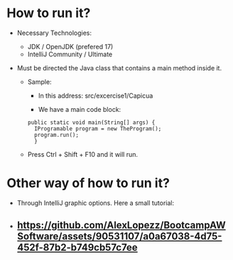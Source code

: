 # How to run it?
* Necessary Technologies: 
  * JDK / OpenJDK (prefered 17)
  * IntelliJ Community / Ultimate

* Must be directed the Java class that contains a main method inside it.
  * Sample: 
    * In this address: src/excercise1/Capicua
    
    * We have a main code block:
    ```
    public static void main(String[] args) {
      IProgramable program = new TheProgram();
      program.run();
      }
    ```
    
  * Press Ctrl + Shift + F10 and it will run.

# Other way of how to run it?

* Through IntelliJ graphic options. Here a small tutorial:
* ## https://github.com/AlexLopezz/BootcampAWSoftware/assets/90531107/a0a67038-4d75-452f-87b2-b749cb57c7ee

